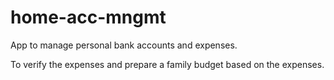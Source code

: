 # home-acc-mngmt
App to manage personal bank accounts and expenses.

To verify the expenses and prepare a family budget based on the expenses.

